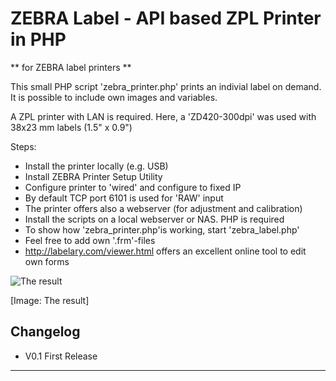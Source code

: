# ZEBRA Label - API based ZPL Printer in PHP #
** for ZEBRA label printers **

This small PHP script 'zebra_printer.php' prints an indivial label on demand.
It is possible to include own images and variables.

A ZPL printer with LAN is required. Here, a 'ZD420-300dpi' was used with 38x23 mm labels (1.5" x 0.9")

Steps:
- Install the printer locally (e.g. USB)
- Install ZEBRA Printer Setup Utility
- Configure printer to 'wired' and configure to fixed IP
- By default TCP port 6101 is used for 'RAW' input
- The printer offers also a webserver (for adjustment and calibration)
- Install the scripts on a local webserver or NAS. PHP is required
- To show how 'zebra_printer.php'is working, start 'zebra_label.php'
- Feel free to add own '.frm'-files
- http://labelary.com/viewer.html offers an excellent online tool to edit own forms


![The result](https://github.com/joembedded/JesFs/blob/master/docu/labels.jpg)

[Image: The result]


## Changelog ##
- V0.1  First Release

---


